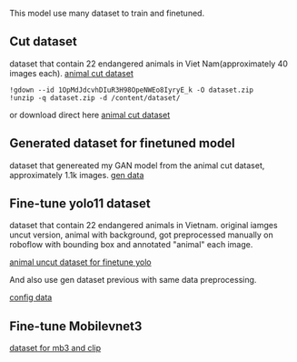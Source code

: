 This model use many dataset to train and finetuned. 

## Cut dataset 

dataset that contain 22 endangered animals in Viet Nam(approximately 40 images each). [animal cut dataset](Config/data1.yaml)
```
!gdown --id 1OpMdJdcvhDIuR3H98OpeNWEo8IyryE_k -O dataset.zip
!unzip -q dataset.zip -d /content/dataset/
```
or download direct here [animal cut dataset](https://drive.google.com/file/d/1OpMdJdcvhDIuR3H98OpeNWEo8IyryE_k/view?usp=drive_link)

## Generated dataset for finetuned model

dataset that genereated my GAN model from the animal cut dataset, approximately 1.1k images. 
[gen data](https://drive.google.com/file/d/12L6gyaWAAd8yT33aTs_vNv4OuylxKkn5/view?usp=drive_link)

## Fine-tune yolo11 dataset

 dataset that contain 22 endangered animals in Vietnam. original iamges uncut version, animal with background, got preprocessed manually on roboflow with bounding box and annotated "animal" each image. 
 
 [animal uncut dataset for finetune yolo](https://drive.google.com/drive/folders/1D7fL16ZK1o86agnTVCFmfdHjAH54Xze_?usp=drive_link)

 And also use gen dataset previous with same data preprocessing. 

[config data](Config/datagen.ymal.) 

## Fine-tune Mobilevnet3

[dataset for mb3 and clip](https://drive.google.com/file/d/1Tn08BPAPoCVI_kC3N-9x-Z9a2kULa6eQ/view?usp=sharing)

